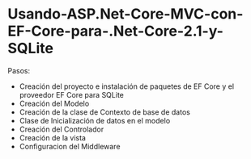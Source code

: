 # Usando-ASP.Net-Core-MVC-con-EF-Core-para-.Net-Core-2.1-y-SQLite

Pasos:   
- Creación del proyecto e instalación de paquetes de EF Core y el proveedor EF Core para SQLite      
- Creación del Modelo   
- Creación de la clase de Contexto de base de datos     
- Clase de Inicialización de datos en el modelo          
- Creación del Controlador     
- Creación de la vista    
- Configuracion del Middleware       
